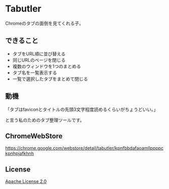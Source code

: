 Tabutler
=================

Chromeのタブの面倒を見てくれる子。

## できること

- タブをURL順に並び替える
- 同じURLのページを閉じる
- 複数のウィンドウを1つのまとめる
- タブ名を一覧表示する
- 一覧で選択したタブをまとめて閉じる

## 動機

「タブはfaviconとタイトルの先頭3文字程度読めるくらいがちょうどいい。」

と言う私のためのタブ整理ツールです。

## ChromeWebStore

https://chrome.google.com/webstore/detail/tabutler/kpnfbbdafaoamllppppckpnhpjafkhnh

## License

[Apache License 2.0](LICENSE)

